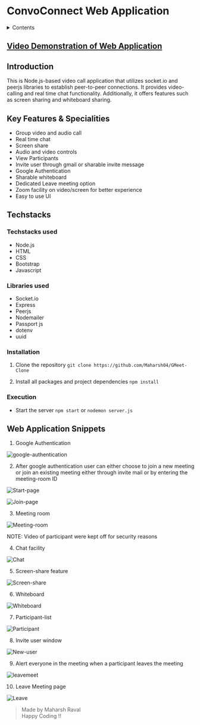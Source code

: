 # ConvoConnect Web Application


<details>
<summary>Contents</summary>

* [Video Demonstation of Web Application]() <br>
* [Introduction]()<br>
* [Features & Specialities]()<br>
* [Techsacks used, installation, execution]()<br>
* [Snippets of web application]()<br>
</details>



## [Video Demonstration of Web Application]()



## Introduction


This is Node.js-based video call application that utilizes socket.io and peerjs libraries to establish peer-to-peer connections. It provides video-calling and real time chat functionality. Additionally, it offers features such as screen sharing and whiteboard sharing.



## Key Features & Specialities

* Group video and audio call
* Real time chat
* Screen share
* Audio and video controls
* View Participants
* Invite user through gmail or sharable invite message
* Google Authentication
* Sharable whiteboard
* Dedicated Leave meeting option
* Zoom facility on video/screen for better experience
* Easy to use UI


## Techstacks


### Techstacks used
* Node.js
* HTML
* CSS
* Bootstrap
* Javascript

### Libraries used

* Socket.io
* Express
* Peerjs
* Nodemailer
* Passport js
* dotenv
* uuid

### Installation

1. Clone the repository `git clone https://github.com/Maharsh04/GMeet-Clone`

2. Install all packages and project dependencies `npm install`

### Execution

* Start the server `npm start` or `nodemon server.js`<br>


## Web Application Snippets


1. Google Authentication<br>

![google-authentication](./WebApp/google-authenticate.png)<br>

2. After google authentication user can either choose to join a new meeting or join an existing meeting either through invite mail or by entering the meeting-room ID<br>

![Start-page](./WebApp/start-page.png)<br>

![Join-page](./WebApp/join-page.png)<br>

3. Meeting room<br>

![Meeting-room](./WebApp/meeting-room.png)<br>

NOTE: Video of participant were kept off for security reasons<br>

4. Chat facility<br>

![Chat](./WebApp/chat.png)<br>

5. Screen-share feature<br>

![Screen-share](./WebApp/screen-share.png)<br>

6. Whiteboard<br>

![Whiteboard](./WebApp/whiteboard.png)<br>

7. Participant-list<br>

![Participant](./WebApp/participant.png)<br>

8. Invite user window<br>

![New-user](./WebApp/adduser.png)<br>

9. Alert everyone in the meeting when a participant leaves the meeting<br>

![leavemeet](./WebApp/leavemeet.png)<br>

10. Leave Meeting page<br>

![Leave](./WebApp/leave.png)<br>


>Made by Maharsh Raval <br>
>Happy Coding !!


